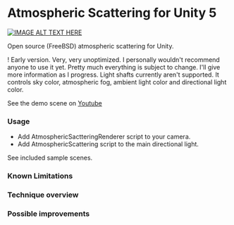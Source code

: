 # Atmospheric Scattering for Unity 5
[![IMAGE ALT TEXT HERE](https://0rvyea-dm2305.files.1drv.com/y3mUj3cTFGBT8_5qaqKL83ApLubUWp-oLOWq56s7KCDuGuQb9LO9vP6F88XjKPlBt8JIV_vQmMlkT9lMzn8vOoXwTMuVyL8bpoIx3ajVu-jCR8rmLMSzFcnraINNH1mm7URUxsRzqECpkjK0YStARBudQ?width=1403&height=639&cropmode=none)](https://youtu.be/MC6MKYHllX0)

Open source (FreeBSD) atmospheric scattering for Unity. 

! Early version. Very, very unoptimized. I personally wouldn't recommend anyone to use it yet. Pretty much everything is subject to change. I'll give more information as I progress. Light shafts currently aren't supported. It controls sky color, atmospheric fog, ambient light color and directional light color.

See the demo scene on [Youtube](https://youtu.be/MC6MKYHllX0)

### Usage
* Add AtmosphericSactteringRenderer script to your camera.
* Add AtmosphericScattering script to the main directional light.

See included sample scenes.

### Known Limitations
### Technique overview
### Possible improvements
